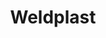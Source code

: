 ---
Link: "file:/Users/vinayakpatel/Downloads/www.weldplast.cz/country/change/sk"
product_name: "PRODEJ NEPŘERUŠEN"
product_id: "null"
title: "Weldplast"
product_desc: ""
product_specs: ""
product_downloads: ""
href: ""
accessories: ""
similar_products: ""
---